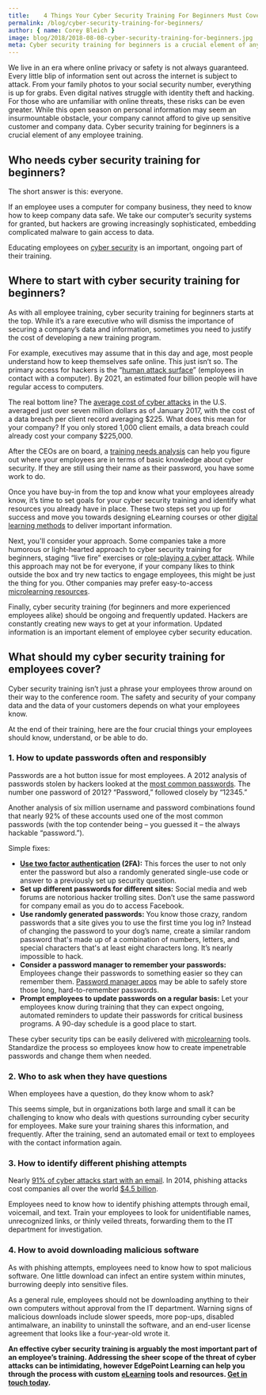 ```yaml
---
title:    4 Things Your Cyber Security Training For Beginners Must Cover
permalink: /blog/cyber-security-training-for-beginners/
author: { name: Corey Bleich }
image: blog/2018/2018-08-08-cyber-security-training-for-beginners.jpg
meta: Cyber security training for beginners is a crucial element of any employee training program. Here's what to include in yours.
---
```


We live in an era where online privacy or safety is not always guaranteed. Every little blip of information sent out across the internet is subject to attack. From your family photos to your social security number, everything is up for grabs. Even digital natives struggle with identity theft and hacking. For those who are unfamiliar with online threats, these risks can be even greater. While this open season on personal information may seem an insurmountable obstacle, your company cannot afford to give up sensitive customer and company data. Cyber security training for beginners is a crucial element of any employee training.

## Who needs cyber security training for beginners?

The short answer is this: everyone.

If an employee uses a computer for company business, they need to know how to keep company data safe. We take our computer’s security systems for granted, but hackers are growing increasingly sophisticated, embedding complicated malware to gain access to data.

Educating employees on [cyber security](/blog/cyber-security-training/) is an important, ongoing part of their training.

## Where to start with cyber security training for beginners?

As with all employee training, cyber security training for beginners starts at the top. While it’s a rare executive who will dismiss the importance of securing a company’s data and information, sometimes you need to justify the cost of developing a new training program.

For example, executives may assume that in this day and age, most people understand how to keep themselves safe online. This just isn’t so. The primary access for hackers is the “[human attack surface](https://www.csoonline.com/article/3149510/security/the-human-attack-surface-counting-it-all-up.html)” (employees in contact with a computer). By 2021, an estimated four billion people will have regular access to computers.

The real bottom line? The [average cost of cyber attacks](https://www.scrypt.com/blog/average-cost-data-breach-2017-3-62-million/) in the U.S. averaged just over seven million dollars as of January 2017, with the cost of a data breach per client record averaging $225. What does this mean for your company? If you only stored 1,000 client emails, a data breach could already cost your company $225,000.

After the CEOs are on board, a [training needs analysis](/blog/training-needs-analysis/) can help you figure out where your employees are in terms of basic knowledge about cyber security. If they are still using their name as their password, you have some work to do.

Once you have buy-in from the top and know what your employees already know, it’s time to set goals for your cyber security training and identify what resources you already have in place. These two steps set you up for success and move you towards designing eLearning courses or other [digital learning methods](/blog/business-case-for-elearning-development/) to deliver important information.

Next, you'll consider your approach. Some companies take a more humorous or light-hearted approach to cyber security training for beginners, staging “live fire” exercises or [role-playing a cyber attack](https://www.secondcityworks.com/). While this approach may not be for everyone, if your company likes to think outside the box and try new tactics to engage employees, this might be just the thing for you. Other companies may prefer easy-to-access [microlearning resources](/blog/types-of-microlearning/).

Finally, cyber security training (for beginners and more experienced employees alike) should be ongoing and frequently updated. Hackers are constantly creating new ways to get at your information. Updated information is an important element of employee cyber security education.

## What should my cyber security training for employees cover?

Cyber security training isn’t just a phrase your employees throw around on their way to the conference room. The safety and security of your company data and the data of your customers depends on what your employees know.

At the end of their training, here are the four crucial things your employees should know, understand, or be able to do.

### 1. How to update passwords often and responsibly

Passwords are a hot button issue for most employees. A 2012 analysis of passwords stolen by hackers looked at the [most common passwords](https://arstechnica.com/information-technology/2012/11/born-to-be-breached-the-worst-passwords-are-still-the-most-common/). The number one password of 2012? “Password,” followed closely by “12345.”

Another analysis of six million username and password combinations found that nearly 92% of these accounts used one of the most common passwords (with the top contender being – you guessed it – the always hackable “password.”).

Simple fixes:

*  <strong>[Use two factor authentication](https://www.cnet.com/news/two-factor-authentication-what-you-need-to-know-faq/) (2FA):</strong> This forces the user to not only enter the password but also a randomly generated single-use code or answer to a previously set up security question.
*  <strong>Set up different passwords for different sites:</strong> Social media and web forums are notorious hacker trolling sites. Don’t use the same password for company email as you do to access Facebook.
*  <strong>Use randomly generated passwords:</strong> You know those crazy, random passwords that a site gives you to use the first time you log in? Instead of changing the password to your dog’s name, create a similar random password that's made up of a combination of numbers, letters, and special characters that's at least eight characters long. It’s nearly impossible to hack.
*  <strong>Consider a password manager to remember your passwords:</strong> Employees change their passwords to something easier so they can remember them. [Password manager apps](https://fossbytes.com/best-free-password-manager-software/) may be able to safely store those long, hard-to-remember passwords.
*  <strong>Prompt employees to update passwords on a regular basis:</strong> Let your employees know during training that they can expect ongoing, automated reminders to update their passwords for critical business programs. A 90-day schedule is a good place to start.

These cyber security tips can be easily delivered with [microlearning](/blog/types-of-microlearning/) tools. Standardize the process so employees know how to create impenetrable passwords and change them when needed.

### 2. Who to ask when they have questions

When employees have a question, do they know whom to ask?

This seems simple, but in organizations both large and small it can be challenging to know who deals with questions surrounding cyber security for employees. Make sure your training shares this information, and frequently. After the training, send an automated email or text to employees with the contact information again.

### 3. How to identify different phishing attempts

Nearly [91% of cyber attacks start with an email](https://phishme.com/enterprise-phishing-susceptibility-report). In 2014, phishing attacks cost companies all over the world [$4.5 billion](http://cynergistek.com/infographic-phishing/).

Employees need to know how to identify phishing attempts through email, voicemail, and text. Train your employees to look for unidentifiable names, unrecognized links, or thinly veiled threats, forwarding them to the IT department for investigation.

### 4. How to avoid downloading malicious software

As with phishing attempts, employees need to know how to spot malicious software. One little download can infect an entire system within minutes, burrowing deeply into sensitive files.

As a general rule, employees should not be downloading anything to their own computers without approval from the IT department. Warning signs of malicious downloads include slower speeds, more pop-ups, disabled antimalware, an inability to uninstall the software, and an end-user license agreement that looks like a four-year-old wrote it.

<strong>An effective cyber security training is arguably the most important part of an employee’s training. Addressing the sheer scope of the threat of cyber attacks can be intimidating, however EdgePoint Learning can help you through the process with custom [eLearning](/blog/advantages-of-elearning/) tools and resources. [Get in touch today](https://www.edgepointlearning.com/contact/).</strong>
